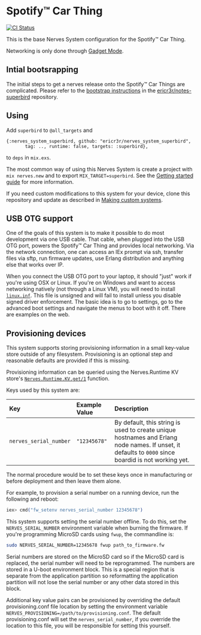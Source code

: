 # Spotify&trade; Car Thing


[![CI Status](https://github.com/ericr3r/nerves_system_superbird/actions/workflows/main.yaml/badge.svg)](https://github.com/ericr3r/nerves_system_superbird/actions/workflows/main.yaml)

This is the base Nerves System configuration for the Spotify&trade; Car Thing.

Networking is only done through [Gadget Mode](http://www.linux-usb.org/gadget/).

## Intial bootsrapping

The initial steps to get a nerves release onto the Spotify&trade; Car Things are complicated.
Please refer to the [bootstrap instructions](https://github.com/ericr3r/notes-superbird/blob/main/bootstrapping.md) in the [ericr3r/notes-superbird](https://github.com/ericr3r/notes-superbird) repository.

## Using

Add `superbird` to `@all_targets` and
```
{:nerves_system_superbird, github: "ericr3r/nerves_system_superbird",
       tag: .., runtime: false, targets: :superbird},
```
to `deps` in `mix.exs`.
 

The most common way of using this Nerves System is create a project with `mix
nerves.new` and to export `MIX_TARGET=superbird`. See the [Getting started
guide](https://hexdocs.pm/nerves/getting-started.html#creating-a-new-nerves-app)
for more information.

If you need custom modifications to this system for your device, clone this
repository and update as described in [Making custom
systems](https://hexdocs.pm/nerves/customizing-systems.html).

## USB OTG support

One of the goals of this system is to make it possible to do most development
via one USB cable. That cable, when plugged into the USB OTG port, powers the
Spotify&trade; Car Thing and provides local networking. Via the network connection, one
can access an IEx prompt via ssh, transfer files via sftp, run firmware updates,
use Erlang distribution and anything else that works over IP.

When you connect the USB OTG port to your laptop, it should "just" work if
you're using OSX or Linux. If you're on Windows and want to access networking
natively (not through a Linux VM), you will need to install
[`linux.inf`](https://elixir.bootlin.com/linux/v4.19.102/source/Documentation/usb/linux.inf).
This file is unsigned and will fail to install unless you disable signed driver
enforcement. The basic idea is to go to settings, go to the advanced boot
settings and navigate the menus to boot with it off. There are examples on the
web.

## Provisioning devices

This system supports storing provisioning information in a small key-value store
outside of any filesystem. Provisioning is an optional step and reasonable
defaults are provided if this is missing.

Provisioning information can be queried using the Nerves.Runtime KV store's
[`Nerves.Runtime.KV.get/1`](https://hexdocs.pm/nerves_runtime/Nerves.Runtime.KV.html#get/1)
function.

Keys used by this system are:

Key                    | Example Value     | Description
:--------------------- | :---------------- | :----------
`nerves_serial_number` | `"12345678"`      | By default, this string is used to create unique hostnames and Erlang node names. If unset, it defaults to `0000` since boardid is not working yet.

The normal procedure would be to set these keys once in manufacturing or before
deployment and then leave them alone.

For example, to provision a serial number on a running device, run the following
and reboot:

```elixir
iex> cmd("fw_setenv nerves_serial_number 12345678")
```

This system supports setting the serial number offline. To do this, set the
`NERVES_SERIAL_NUMBER` environment variable when burning the firmware. If you're
programming MicroSD cards using `fwup`, the commandline is:

```sh
sudo NERVES_SERIAL_NUMBER=12345678 fwup path_to_firmware.fw
```

Serial numbers are stored on the MicroSD card so if the MicroSD card is
replaced, the serial number will need to be reprogrammed. The numbers are stored
in a U-boot environment block. This is a special region that is separate from
the application partition so reformatting the application partition will not
lose the serial number or any other data stored in this block.

Additional key value pairs can be provisioned by overriding the default
provisioning.conf file location by setting the environment variable
`NERVES_PROVISIONING=/path/to/provisioning.conf`. The default provisioning.conf
will set the `nerves_serial_number`, if you override the location to this file,
you will be responsible for setting this yourself.

